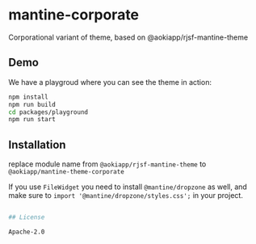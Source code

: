 # mantine-corporate

Corporational variant of theme, based on @aokiapp/rjsf-mantine-theme

## Demo

We have a playgroud where you can see the theme in action:

```bash
npm install
npm run build
cd packages/playground
npm run start
```

## Installation

replace module name from `@aokiapp/rjsf-mantine-theme` to `@aokiapp/mantine-theme-corporate`

If you use `FileWidget` you need to install `@mantine/dropzone` as well, and make sure to `import '@mantine/dropzone/styles.css';` in your project.

```bash

## License

Apache-2.0
```
